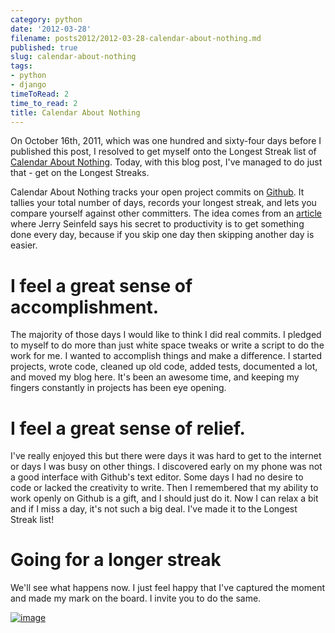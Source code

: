 ```yaml
---
category: python
date: '2012-03-28'
filename: posts2012/2012-03-28-calendar-about-nothing.md
published: true
slug: calendar-about-nothing
tags:
- python
- django
timeToRead: 2
time_to_read: 2
title: Calendar About Nothing
---
```


On October 16th, 2011, which was one hundred and sixty-four days before
I published this post, I resolved to get myself onto the Longest Streak
list of [Calendar About Nothing](http://calendaraboutnothing.com/).
Today, with this blog post, I've managed to do just that - get on the
Longest Streaks.

Calendar About Nothing tracks your open project commits on
[Github](http://github.com). It tallies your total number of days,
records your longest streak, and lets you compare yourself against other
committers. The idea comes from an
[article](http://lifehacker.com/281626/jerry-seinfelds-productivity-secret?tag=softwaremotivation)
where Jerry Seinfeld says his secret to productivity is to get something
done every day, because if you skip one day then skipping another day is
easier.

I feel a great sense of accomplishment.
=======================================

The majority of those days I would like to think I did real commits. I
pledged to myself to do more than just white space tweaks or write a
script to do the work for me. I wanted to accomplish things and make a
difference. I started projects, wrote code, cleaned up old code, added
tests, documented a lot, and moved my blog here. It's been an awesome
time, and keeping my fingers constantly in projects has been eye
opening.

I feel a great sense of relief.
===============================

I've really enjoyed this but there were days it was hard to get to the
internet or days I was busy on other things. I discovered early on my
phone was not a good interface with Github's text editor. Some days I
had no desire to code or lacked the creativity to write. Then I
remembered that my ability to work openly on Github is a gift, and I
should just do it. Now I can relax a bit and if I miss a day, it's not
such a big deal. I've made it to the Longest Streak list!

Going for a longer streak
=========================

We'll see what happens now. I just feel happy that I've captured the
moment and made my mark on the board. I invite you to do the same.

[![image](http://farm7.staticflickr.com/6216/7024690837_0974c93f63_o.png)](http://www.flickr.com/photos/pydanny/7024690837/in/photostream/)

